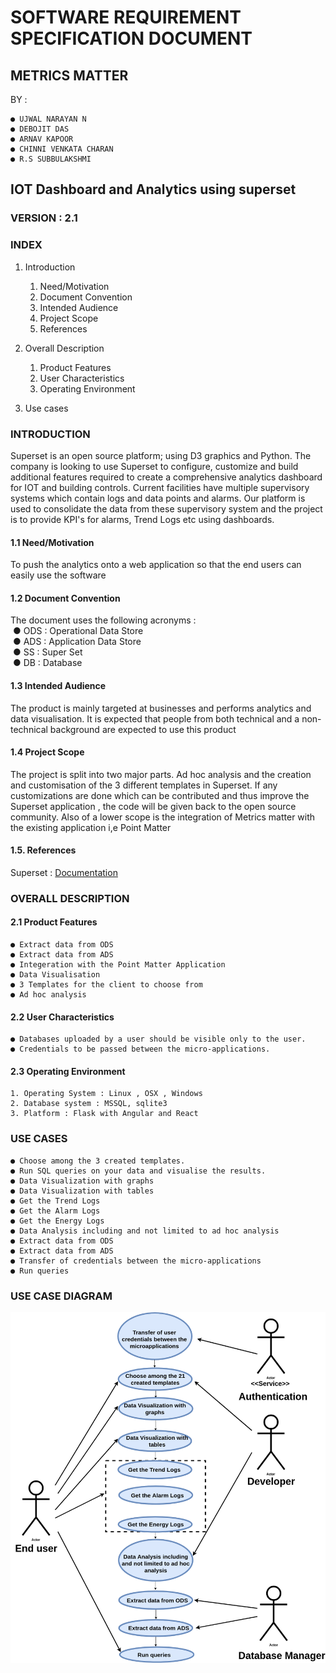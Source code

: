# SOFTWARE REQUIREMENT SPECIFICATION DOCUMENT

## METRICS MATTER

 BY :

    ● UJWAL NARAYAN N
    ● DEBOJIT DAS
    ● ARNAV KAPOOR
    ● CHINNI VENKATA CHARAN
    ● R.S SUBBULAKSHMI

## IOT Dashboard and Analytics using superset

### VERSION : 2.1

### INDEX

1. Introduction

    1. Need/Motivation
    2. Document Convention
    3. Intended Audience
    4. Project Scope
    5. References

2. Overall Description

    1. Product Features
    2. User Characteristics
    3. Operating Environment

3. Use cases

### INTRODUCTION

Superset is an open source platform; using D3 graphics and Python. The company is looking to use
Superset to configure, customize and build additional features required to create a comprehensive
analytics dashboard for IOT and building controls.
Current facilities have multiple supervisory systems which contain logs and data points and alarms. Our
platform is used to consolidate the data from these supervisory system and the project is to provide KPI's
for alarms, Trend Logs etc using dashboards.

#### 1.1 Need/Motivation

To push the analytics onto a web application so that the end users can easily use the software

#### 1.2 Document Convention

The document uses the following acronyms :\
&nbsp;● ODS : Operational Data Store\
&nbsp;● ADS : Application Data Store\
&nbsp;● SS : Super Set\
&nbsp;● DB : Database

#### 1.3 Intended Audience

The product is mainly targeted at businesses and performs analytics and data visualisation. It is
expected that people from both technical and a non-technical background are expected to
use this product

#### 1.4 Project Scope

The project is split into two major parts. Ad hoc analysis and the creation and customisation of
the 3 different templates in Superset. If any customizations are done which can be contributed and thus
improve the Superset application , the code will be given back to the open source community. Also of a
lower scope is the integration of Metrics matter with the existing application i,e Point Matter

#### 1.5. References

Superset : [Documentation](https://superset.incubator.apache.org/)

### OVERALL DESCRIPTION

#### 2.1 Product Features

    ● Extract data from ODS
    ● Extract data from ADS
    ● Integeration with the Point Matter Application
    ● Data Visualisation
    ● 3 Templates for the client to choose from
    ● Ad hoc analysis

#### 2.2 User Characteristics

    ● Databases uploaded by a user should be visible only to the user.
    ● Credentials to be passed between the micro-applications.

#### 2.3 Operating Environment

    1. Operating System : Linux , OSX , Windows
    2. Database system : MSSQL, sqlite3
    3. Platform : Flask with Angular and React

### USE CASES 

    ● Choose among the 3 created templates.
    ● Run SQL queries on your data and visualise the results.
    ● Data Visualization with graphs                
    ● Data Visualization with tables
    ● Get the Trend Logs
    ● Get the Alarm Logs
    ● Get the Energy Logs
    ● Data Analysis including and not limited to ad hoc analysis
    ● Extract data from ODS
    ● Extract data from ADS
    ● Transfer of credentials between the micro-applications
    ● Run queries
 

### USE CASE DIAGRAM
![Use case diagram ](UseCaseDiagram.png)